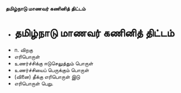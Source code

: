 **தமிழ்நாடு மாணவர் கணினித் திட்டம்**
- # தமிழ்நாடு மாணவர் கணினித் திட்டம்
- n. விறகு
- எரிபொருள்
- உணர்ச்சிக்கு ஈடுசெலுத்தும் பொருள்
- உணர்ச்சியைப் பெருக்கும் பொருள்
- (வினை) தீக்கு எரிபொருள் இடு
- எரிபொருள் பெறு.

